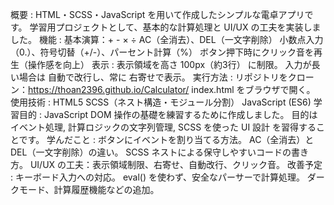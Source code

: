 概要 : HTML・SCSS・JavaScript を用いて作成したシンプルな電卓アプリです。 学習用プロジェクトとして、基本的な計算処理と UI/UX の工夫を実装しました。
機能 : 基本演算：+ - × ÷ AC（全消去）、DEL（一文字削除） 小数点入力（0.）、符号切替（+/-）、パーセント計算（%） ボタン押下時にクリック音を再生（操作感を向上）
表示 : 表示領域を高さ 100px（約3行） に制限。 入力が長い場合は 自動で改行し、常に 右寄せで表示。
実行方法 : リポジトリをクローン：https://thoan2396.github.io/Calculator/
           index.html をブラウザで開く。
使用技術 : HTML5 SCSS（ネスト構造・モジュール分割） JavaScript (ES6)
学習目的 : JavaScript DOM 操作の基礎を練習するために作成しました。 目的は イベント処理, 計算ロジックの文字列管理, SCSS を使った UI 設計 を習得することです。
学んだこと : ボタンにイベントを割り当てる方法。 AC（全消去）と DEL（一文字削除）の違い。 SCSS ネストによる保守しやすいコードの書き方。 UI/UX の工夫：表示領域制限、右寄せ、自動改行、クリック音。
改善予定 : キーボード入力への対応。 eval() を使わず、安全なパーサーで計算処理。 ダークモード、計算履歴機能などの追加。
